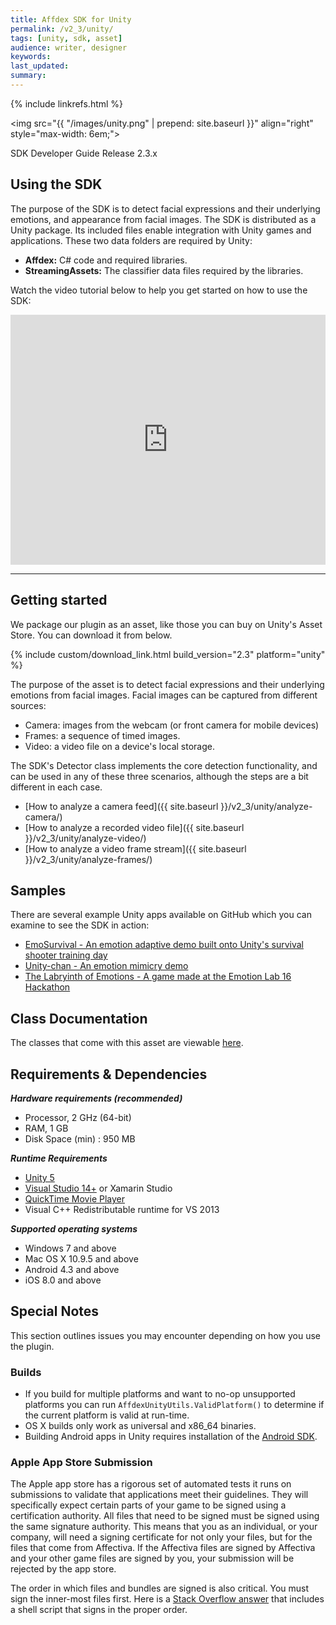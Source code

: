 ```yaml
---
title: Affdex SDK for Unity
permalink: /v2_3/unity/
tags: [unity, sdk, asset]
audience: writer, designer
keywords:
last_updated:
summary:
---
```

{% include linkrefs.html %}

<img src="{{ "/images/unity.png" | prepend: site.baseurl }}" align="right" style="max-width: 6em;">

SDK Developer Guide Release 2.3.x

## Using the SDK

The purpose of the SDK is to detect facial expressions and their underlying emotions, and appearance from facial images. The SDK is distributed as a Unity package. Its included files enable integration with Unity games and applications. These two data folders are required by Unity:

* **Affdex:** C# code and required libraries.
* **StreamingAssets:** The classifier data files required by the libraries.

Watch the video tutorial below to help you get started on how to use the SDK:
<iframe width="100%" height="400px" src="https://www.youtube.com/embed/e7N88nLllzk" frameborder="0" allowfullscreen></iframe>

***

## Getting started

We package our plugin as an asset, like those you can buy on Unity's Asset Store.  You can download it from below.  

{% include custom/download_link.html build_version="2.3" platform="unity" %}

The purpose of the asset is to detect facial expressions and their underlying emotions from facial images. Facial images can be captured from different sources:  

*   Camera: images from the webcam (or front camera for mobile devices)
*   Frames: a sequence of timed images.
*   Video: a video file on a device's local storage.

The SDK's Detector class implements the core detection functionality, and can be used in any of these three scenarios, although the steps are a bit different in each case.

* [How to analyze a camera feed]({{ site.baseurl }}/v2_3/unity/analyze-camera/)
* [How to analyze a recorded video file]({{ site.baseurl }}/v2_3/unity/analyze-video/)
* [How to analyze a video frame stream]({{ site.baseurl }}/v2_3/unity/analyze-frames/)

## Samples
There are several example Unity apps available on GitHub which you can examine to see the SDK in action:

* [EmoSurvival - An emotion adaptive demo built onto Unity's survival shooter training day](https://github.com/Affectiva/UnityChan)
* [Unity-chan - An emotion mimicry demo](https://github.com/Affectiva/UnityChan)
* [The Labryinth of Emotions - A game made at the Emotion Lab 16 Hackathon](https://github.com/Art-Wolf/emotionlabs16)

## Class Documentation
The classes that come with this asset are viewable [here](/pages/platforms/v2_3/unity/AffdexUnityHelp/index.html).  

## Requirements & Dependencies

<em><strong>Hardware requirements (recommended)</strong></em>

*   Processor, 2 GHz (64-bit)
*   RAM, 1 GB
*   Disk Space (min) : 950 MB

<em><strong>Runtime Requirements</strong></em>

* [Unity 5](http://unity3d.com/get-unity)
* [Visual Studio 14+](https://www.visualstudio.com/) or Xamarin Studio
* [QuickTime Movie Player](http://www.apple.com/quicktime/download/)
* Visual C++ Redistributable runtime for VS 2013


<em><strong>Supported operating systems</strong></em>

*   Windows 7 and above
*   Mac OS X 10.9.5 and above
*   Android 4.3 and above
*   iOS 8.0 and above


## Special Notes

This section outlines issues you may encounter depending on how you use the plugin.

### Builds

* If you build for multiple platforms and want to no-op unsupported platforms you can run <code>AffdexUnityUtils.ValidPlatform()</code> to determine if the current platform is valid at run-time.
* OS X builds only work as universal and x86_64 binaries.
* Building Android apps in Unity requires installation of the [Android SDK](https://docs.unity3d.com/Manual/android-sdksetup.html).


### Apple App Store Submission

The Apple app store has a rigorous set of automated tests it runs on submissions to validate that applications meet their guidelines.  They will specifically expect certain parts of your game to be signed using a certification authority.  All files that need to be signed must be signed using the same signature authority.  This means that you as an individual, or your company, will need a signing certificate for not only your files, but for the files that come from Affectiva.  If the Affectiva files are signed by Affectiva and your other game files are signed by you, your submission will be rejected by the app store.  

The order in which files and bundles are signed is also critical.  You must sign the inner-most files first.  Here is a <a href="http://stackoverflow.com/questions/7697508/how-do-you-codesign-framework-bundles-for-the-mac-app-store/11284404#11284404">Stack Overflow answer</a> that includes a shell script that signs in the proper order.
